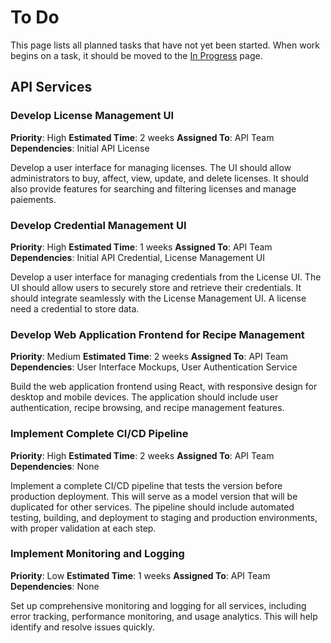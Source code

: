 # To Do

This page lists all planned tasks that have not yet been started. 
When work begins on a task, it should be moved to the [In Progress](in-progress.md) page.

## API Services

### Develop License Management UI

**Priority**: High
**Estimated Time**: 2 weeks
**Assigned To**: API Team
**Dependencies**: Initial API License

Develop a user interface for managing licenses. The UI should allow administrators to buy, affect, view, update, and delete licenses. 
It should also provide features for searching and filtering licenses and manage paiements.

### Develop Credential Management UI

**Priority**: High
**Estimated Time**: 1 weeks
**Assigned To**: API Team
**Dependencies**: Initial API Credential, License Management UI

Develop a user interface for managing credentials from the License UI. The UI should allow users to securely store and 
retrieve their credentials. It should integrate seamlessly with the License Management UI. A license need a credential to store data.

### Develop Web Application Frontend for Recipe Management

**Priority**: Medium
**Estimated Time**: 2 weeks
**Assigned To**: API Team
**Dependencies**: User Interface Mockups, User Authentication Service

Build the web application frontend using React, with responsive design for desktop and mobile devices. The application 
should include user authentication, recipe browsing, and recipe management features.

### Implement Complete CI/CD Pipeline

**Priority**: High
**Estimated Time**: 2 weeks
**Assigned To**: API Team
**Dependencies**: None

Implement a complete CI/CD pipeline that tests the version before production deployment. This will serve as a model 
version that will be duplicated for other services. The pipeline should include automated testing, building, 
and deployment to staging and production environments, with proper validation at each step.

### Implement Monitoring and Logging

**Priority**: Low
**Estimated Time**: 1 weeks
**Assigned To**: API Team
**Dependencies**: None

Set up comprehensive monitoring and logging for all services, including error tracking, performance monitoring, and usage 
analytics. This will help identify and resolve issues quickly.


